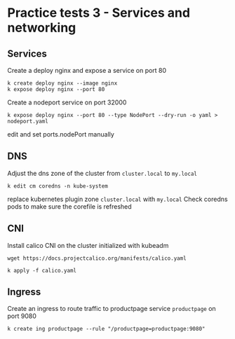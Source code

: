 # Practice tests 3 - Services and networking

## Services

Create a deploy nginx and expose a service on port 80

```
k create deploy nginx --image nginx
k expose deploy nginx --port 80
```

Create a nodeport service on port 32000

```
k expose deploy nginx --port 80 --type NodePort --dry-run -o yaml > nodeport.yaml
```
edit and set ports.nodePort manually

## DNS

Adjust the dns zone of the cluster from `cluster.local` to `my.local`

```
k edit cm coredns -n kube-system
```

replace kubernetes plugin zone `cluster.local` with `my.local`
Check coredns pods to make sure the corefile is refreshed

## CNI

Install calico CNI on the cluster initialized with kubeadm

```
wget https://docs.projectcalico.org/manifests/calico.yaml
```

```
k apply -f calico.yaml
```

## Ingress

Create an ingress to route traffic to productpage service `productpage`
on port 9080

```
k create ing productpage --rule "/productpage=productpage:9080"
```
